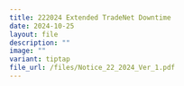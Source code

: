 ```yaml
---
title: 222024 Extended TradeNet Downtime
date: 2024-10-25
layout: file
description: ""
image: ""
variant: tiptap
file_url: /files/Notice_22_2024_Ver_1.pdf
---
```

